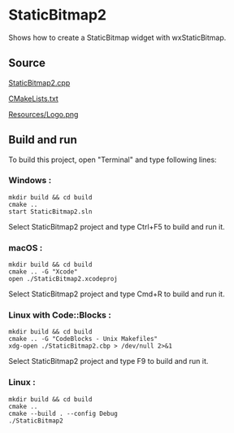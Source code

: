 # StaticBitmap2

Shows how to create a StaticBitmap widget with wxStaticBitmap.

## Source

[StaticBitmap2.cpp](StaticBitmap2.cpp)

[CMakeLists.txt](CMakeLists.txt)

[Resources/Logo.png](Resources/Logo.png)

## Build and run

To build this project, open "Terminal" and type following lines:

### Windows :

``` shell
mkdir build && cd build
cmake .. 
start StaticBitmap2.sln
```

Select StaticBitmap2 project and type Ctrl+F5 to build and run it.

### macOS :

``` shell
mkdir build && cd build
cmake .. -G "Xcode"
open ./StaticBitmap2.xcodeproj
```

Select StaticBitmap2 project and type Cmd+R to build and run it.

### Linux with Code::Blocks :

``` shell
mkdir build && cd build
cmake .. -G "CodeBlocks - Unix Makefiles"
xdg-open ./StaticBitmap2.cbp > /dev/null 2>&1
```

Select StaticBitmap2 project and type F9 to build and run it.

### Linux :

``` shell
mkdir build && cd build
cmake .. 
cmake --build . --config Debug
./StaticBitmap2
```
